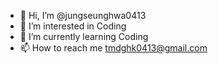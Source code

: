 - 👋 Hi, I’m @jungseunghwa0413
- 👀 I’m interested in Coding
- 🌱 I’m currently learning Coding
- 📫 How to reach me tmdghk0413@gmail.com
